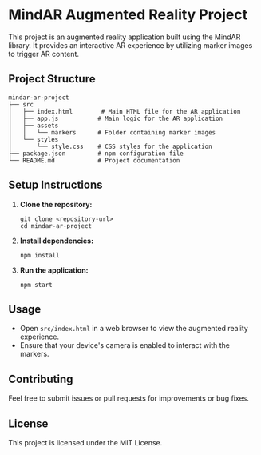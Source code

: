 # MindAR Augmented Reality Project

This project is an augmented reality application built using the MindAR library. It provides an interactive AR experience by utilizing marker images to trigger AR content.

## Project Structure

```
mindar-ar-project
├── src
│   ├── index.html        # Main HTML file for the AR application
│   ├── app.js           # Main logic for the AR application
│   ├── assets
│   │   └── markers      # Folder containing marker images
│   └── styles
│       └── style.css    # CSS styles for the application
├── package.json         # npm configuration file
└── README.md            # Project documentation
```

## Setup Instructions

1. **Clone the repository:**
   ```
   git clone <repository-url>
   cd mindar-ar-project
   ```

2. **Install dependencies:**
   ```
   npm install
   ```

3. **Run the application:**
   ```
   npm start
   ```

## Usage

- Open `src/index.html` in a web browser to view the augmented reality experience.
- Ensure that your device's camera is enabled to interact with the markers.

## Contributing

Feel free to submit issues or pull requests for improvements or bug fixes. 

## License

This project is licensed under the MIT License.